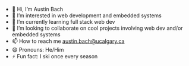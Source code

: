 - 👋 Hi, I’m Austin Bach
- 👀 I’m interested in web development and embedded systems 
- 🌱 I’m currently learning full stack web dev
- 💞️ I’m looking to collaborate on cool projects involving web dev and/or embedded systems 
- 📫 How to reach me austin.bach@ucalgary.ca
- 😄 Pronouns: He/Him
- ⚡ Fun fact: I ski once every season 

<!---
austinb00/austinb00 is a ✨ special ✨ repository because its `README.md` (this file) appears on your GitHub profile.
You can click the Preview link to take a look at your changes.
--->
